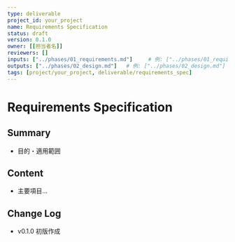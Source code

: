 ```yaml
---
type: deliverable
project_id: your_project
name: Requirements Specification
status: draft
version: 0.1.0
owner: [[担当者名]]
reviewers: []
inputs: ["../phases/01_requirements.md"]     # 例: ["../phases/01_requirements.md"]
outputs: ["../phases/02_design.md"]   # 例: ["../phases/02_design.md"]
tags: [project/your_project, deliverable/requirements_spec]
---
```


# Requirements Specification

## Summary
- 目的・適用範囲

## Content
- 主要項目…

## Change Log
- v0.1.0 初版作成
